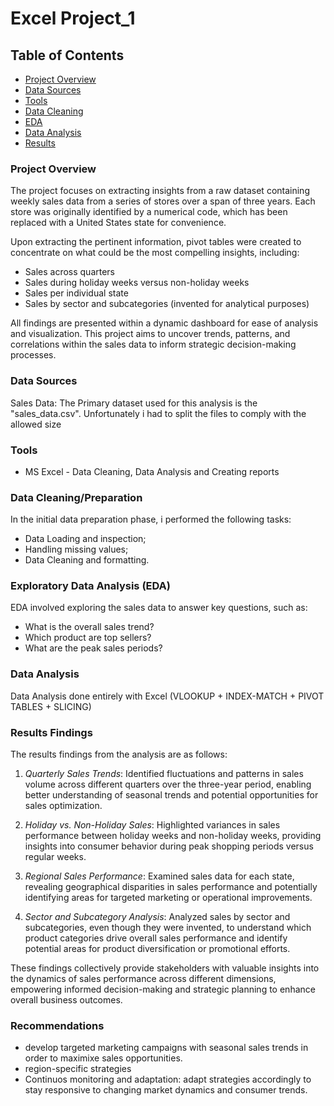 # Excel Project_1

## Table of Contents
- [Project Overview](#Project-Overview)
- [Data Sources](#Data-Sources)
- [Tools](#Tools)
- [Data Cleaning](#Data-Cleaning)
- [EDA](#EDA)
- [Data Analysis](#Data-Analysis)
- [Results](#Results)

### Project Overview

The project focuses on extracting insights from a raw dataset containing weekly sales data from a series of stores over a span of three years. Each store was originally identified by a numerical code, which has been replaced with a United States state for convenience. 

Upon extracting the pertinent information, pivot tables were created to concentrate on what could be the most compelling insights, including:
- Sales across quarters
- Sales during holiday weeks versus non-holiday weeks
- Sales per individual state
- Sales by sector and subcategories (invented for analytical purposes)

All findings are presented within a dynamic dashboard for ease of analysis and visualization. This project aims to uncover trends, patterns, and correlations within the sales data to inform strategic decision-making processes.

### Data Sources


Sales Data: The Primary dataset used for this analysis is the "sales_data.csv". Unfortunately i had to split the files to comply with the allowed size


### Tools

- MS Excel - Data Cleaning, Data Analysis and Creating reports

### Data Cleaning/Preparation


In the initial data preparation phase, i performed the following tasks:
- Data Loading and inspection;
- Handling missing values;
- Data Cleaning and formatting.

### Exploratory Data Analysis (EDA)
EDA involved exploring the sales data to answer key questions, such as:
- What is the overall sales trend?
- Which product are top sellers?
- What are the peak sales periods?


### Data Analysis
Data Analysis done entirely with Excel (VLOOKUP + INDEX-MATCH + PIVOT TABLES + SLICING)


### Results Findings
The results findings from the analysis are as follows:

1. *Quarterly Sales Trends*: Identified fluctuations and patterns in sales volume across different quarters over the three-year period, enabling better understanding of seasonal trends and potential opportunities for sales optimization.

2. *Holiday vs. Non-Holiday Sales*: Highlighted variances in sales performance between holiday weeks and non-holiday weeks, providing insights into consumer behavior during peak shopping periods versus regular weeks.

3. *Regional Sales Performance*: Examined sales data for each state, revealing geographical disparities in sales performance and potentially identifying areas for targeted marketing or operational improvements.

4. *Sector and Subcategory Analysis*: Analyzed sales by sector and subcategories, even though they were invented, to understand which product categories drive overall sales performance and identify potential areas for product diversification or promotional efforts.

These findings collectively provide stakeholders with valuable insights into the dynamics of sales performance across different dimensions, empowering informed decision-making and strategic planning to enhance overall business outcomes.

### Recommendations
- develop targeted marketing campaigns with seasonal sales trends in order to maximixe sales opportunities.
- region-specific strategies
- Continuos monitoring and adaptation: adapt strategies accordingly to stay responsive to changing market dynamics and consumer trends.
  
